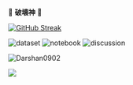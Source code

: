 🎴  **破壊神**  🎴

[![GitHub Streak](https://streak-stats.demolab.com/?user=Darshan0902&theme=midnight-purple)](https://git.io/streak-stats)

![dataset](https://road-to-kaggle-grandmaster.vercel.app/api/badges/darshanprabhu09/dataset)
![notebook](https://road-to-kaggle-grandmaster.vercel.app/api/badges/darshanprabhu09/notebook)
![discussion](https://road-to-kaggle-grandmaster.vercel.app/api/badges/darshanprabhu09/discussion)

![Darshan0902](https://road-to-kaggle-grandmaster.vercel.app/api/simple/darshanprabhu09)

[![](https://visitcount.itsvg.in/api?id=Darshan0902&label=Profile%20visits%20%3A&color=11&icon=0&pretty=true)](https://visitcount.itsvg.in)
